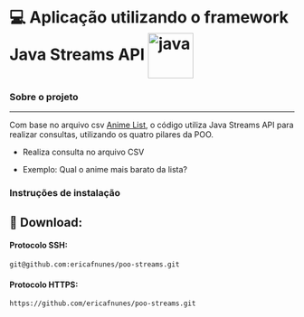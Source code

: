 # :computer: Aplicação utilizando o framework Java Streams API  <img  align="center" alt="java" height="80" width="80" src="https://cdn.jsdelivr.net/gh/devicons/devicon/icons/java/java-original-wordmark.svg" />

### Sobre o projeto

---

Com base no arquivo csv <a href="https://docs.google.com/spreadsheets/d/1uMdK5plGPnF98rXveA22LolxTq7IhO0VqKw6HCXqOZ0/edit#gid=417784297" target="_blank">Anime List</a>,  o código utiliza Java Streams API para realizar consultas, utilizando os quatro pilares da POO.

* Realiza consulta no arquivo CSV
- Exemplo:  Qual o anime mais barato da lista? 



### Instruções de instalação
💾 Download:
---

#### Protocolo SSH:

    git@github.com:ericafnunes/poo-streams.git

#### Protocolo HTTPS:

    https://github.com/ericafnunes/poo-streams.git





